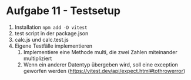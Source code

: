 # Aufgabe 11 - Testsetup

1. Installation `npm add -D vitest`
2. test script in der package.json
3. calc.js und calc.test.js 
4. Eigene Testfälle implementieren
   1. Implementiere eine Methode multi, die zwei Zahlen miteinander multipliziert
   2. Wenn ein anderer Datentyp übergeben wird, soll eine exception geworfen werden (https://vitest.dev/api/expect.html#tothrowerror)